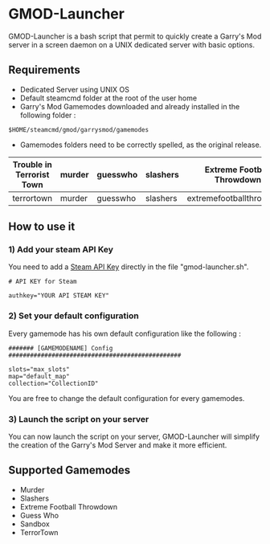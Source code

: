 # GMOD-Launcher

GMOD-Launcher is a bash script that permit to quickly create a Garry's Mod server in a screen daemon on a UNIX dedicated server with basic options.

## Requirements

* Dedicated Server using UNIX OS
* Default steamcmd folder at the root of the user home
* Garry's Mod Gamemodes downloaded and already installed in the following folder : 
```
$HOME/steamcmd/gmod/garrysmod/gamemodes
```
* Gamemodes folders need to be correctly spelled, as the original release.



| Trouble in Terrorist Town | murder   | guesswho | slashers | Extreme Football Throwdown | Sandbox |
| ------------------------- | -------- | -------- | -------- | -------------------------- | ------- |
| terrortown                | murder   | guesswho | slashers | extremefootballthrowdown   | sandbox |


## How to use it


### 1) Add your steam API Key

You need to add a [Steam API Key](https://steamcommunity.com/dev/apikey) directly in the file "gmod-launcher.sh".

```
# API KEY for Steam

authkey="YOUR API STEAM KEY"
```
### 2) Set your default configuration

Every gamemode has his own default configuration like the following :
```
####### [GAMEMODENAME] Config ################################################

slots="max_slots"
map="default_map"
collection="CollectionID"
```

You are free to change the default configuration for every gamemodes.

### 3) Launch the script on your server

You can now launch the script on your server, GMOD-Launcher will simplify the creation of the Garry's Mod Server and make it more efficient.


## Supported Gamemodes

* Murder
* Slashers
* Extreme Football Throwdown
* Guess Who
* Sandbox
* TerrorTown

